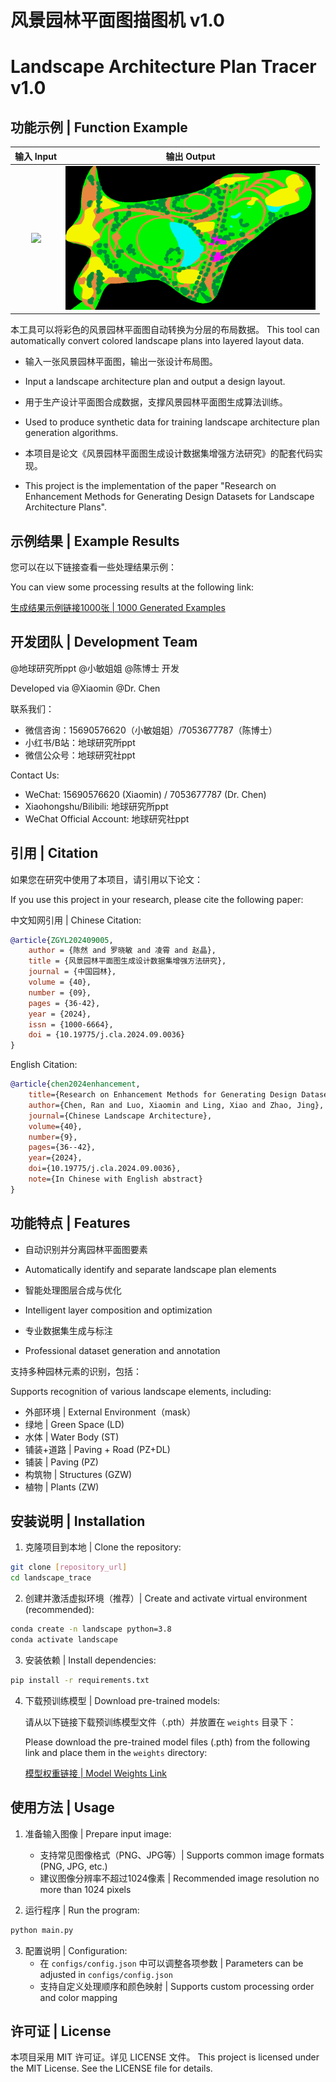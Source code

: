 # 风景园林平面图描图机 v1.0
# Landscape Architecture Plan Tracer v1.0

## 功能示例 | Function Example

| 输入 Input | 输出 Output |
|:---:|:---:|
| <img src="000218.png" width="400"> | <img src="test.png" width="400"> |

本工具可以将彩色的风景园林平面图自动转换为分层的布局数据。
This tool can automatically convert colored landscape plans into layered layout data.


- 输入一张风景园林平面图，输出一张设计布局图。
- Input a landscape architecture plan and output a design layout.

- 用于生产设计平面图合成数据，支撑风景园林平面图生成算法训练。
- Used to produce synthetic data for training landscape architecture plan generation algorithms.

- 本项目是论文《风景园林平面图生成设计数据集增强方法研究》的配套代码实现。
- This project is the implementation of the paper "Research on Enhancement Methods for Generating Design Datasets for Landscape Architecture Plans".

## 示例结果 | Example Results

您可以在以下链接查看一些处理结果示例：

You can view some processing results at the following link:

[生成结果示例链接1000张 | 1000 Generated Examples](https://cloud.tsinghua.edu.cn/d/e7fd019a7b2444e0add0/)

## 开发团队 | Development Team

@地球研究所ppt @小敏姐姐 @陈博士 开发

Developed via @Xiaomin @Dr. Chen

联系我们：
- 微信咨询：15690576620（小敏姐姐）/7053677787（陈博士）
- 小红书/B站：地球研究所ppt
- 微信公众号：地球研究社ppt

Contact Us:
- WeChat: 15690576620 (Xiaomin) / 7053677787 (Dr. Chen)
- Xiaohongshu/Bilibili: 地球研究所ppt
- WeChat Official Account: 地球研究社ppt

## 引用 | Citation

如果您在研究中使用了本项目，请引用以下论文：

If you use this project in your research, please cite the following paper:

中文知网引用 | Chinese Citation:
```bibtex
@article{ZGYL202409005,
    author = {陈然 and 罗晓敏 and 凌霄 and 赵晶},
    title = {风景园林平面图生成设计数据集增强方法研究},
    journal = {中国园林},
    volume = {40},
    number = {09},
    pages = {36-42},
    year = {2024},
    issn = {1000-6664},
    doi = {10.19775/j.cla.2024.09.0036}
}
```

English Citation:
```bibtex
@article{chen2024enhancement,
    title={Research on Enhancement Methods for Generating Design Datasets for Landscape Architecture Plans},
    author={Chen, Ran and Luo, Xiaomin and Ling, Xiao and Zhao, Jing},
    journal={Chinese Landscape Architecture},
    volume={40},
    number={9},
    pages={36--42},
    year={2024},
    doi={10.19775/j.cla.2024.09.0036},
    note={In Chinese with English abstract}
}
```

## 功能特点 | Features

- 自动识别并分离园林平面图要素
- Automatically identify and separate landscape plan elements

- 智能处理图层合成与优化
- Intelligent layer composition and optimization

- 专业数据集生成与标注
- Professional dataset generation and annotation

支持多种园林元素的识别，包括：

Supports recognition of various landscape elements, including:
  - 外部环境 | External Environment（mask）
  - 绿地 | Green Space (LD)
  - 水体 | Water Body (ST)
  - 铺装+道路 | Paving + Road (PZ+DL)
  - 铺装 | Paving (PZ)
  - 构筑物 | Structures (GZW)
  - 植物 | Plants (ZW)

## 安装说明 | Installation

1. 克隆项目到本地 | Clone the repository:
```bash
git clone [repository_url]
cd landscape_trace
```

2. 创建并激活虚拟环境（推荐）| Create and activate virtual environment (recommended):
```bash
conda create -n landscape python=3.8
conda activate landscape
```

3. 安装依赖 | Install dependencies:
```bash
pip install -r requirements.txt
```

4. 下载预训练模型 | Download pre-trained models:

    请从以下链接下载预训练模型文件（.pth）并放置在 `weights` 目录下：

    Please download the pre-trained model files (.pth) from the following link and place them in the `weights` directory:

    [模型权重链接 | Model Weights Link](https://cloud.tsinghua.edu.cn/d/7b2c567ee9a24f08abe1/)

## 使用方法 | Usage

1. 准备输入图像 | Prepare input image:
   - 支持常见图像格式（PNG、JPG等）| Supports common image formats (PNG, JPG, etc.)
   - 建议图像分辨率不超过1024像素 | Recommended image resolution no more than 1024 pixels

2. 运行程序 | Run the program:
```bash
python main.py
```

3. 配置说明 | Configuration:
   - 在 `configs/config.json` 中可以调整各项参数 | Parameters can be adjusted in `configs/config.json`
   - 支持自定义处理顺序和颜色映射 | Supports custom processing order and color mapping

## 许可证 | License

本项目采用 MIT 许可证。详见 LICENSE 文件。
This project is licensed under the MIT License. See the LICENSE file for details. 